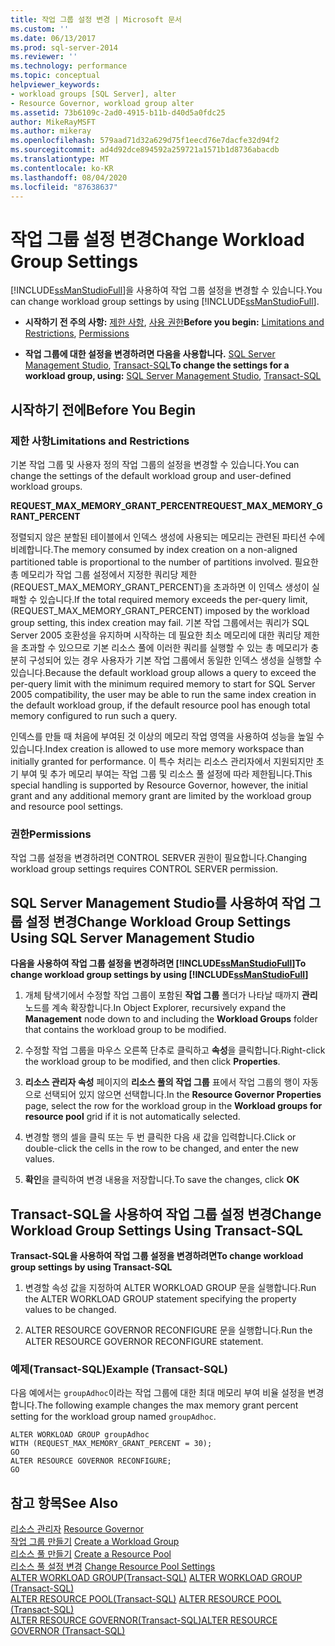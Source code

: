 ```yaml
---
title: 작업 그룹 설정 변경 | Microsoft 문서
ms.custom: ''
ms.date: 06/13/2017
ms.prod: sql-server-2014
ms.reviewer: ''
ms.technology: performance
ms.topic: conceptual
helpviewer_keywords:
- workload groups [SQL Server], alter
- Resource Governor, workload group alter
ms.assetid: 73b6109c-2ad0-4915-b11b-d40d5a0fdc25
author: MikeRayMSFT
ms.author: mikeray
ms.openlocfilehash: 579aad71d32a629d75f1eecd76e7dacfe32d94f2
ms.sourcegitcommit: ad4d92dce894592a259721a1571b1d8736abacdb
ms.translationtype: MT
ms.contentlocale: ko-KR
ms.lasthandoff: 08/04/2020
ms.locfileid: "87638637"
---
```

# <a name="change-workload-group-settings"></a><span data-ttu-id="d0782-102">작업 그룹 설정 변경</span><span class="sxs-lookup"><span data-stu-id="d0782-102">Change Workload Group Settings</span></span>
  <span data-ttu-id="d0782-103">[!INCLUDE[ssManStudioFull](../../includes/ssmanstudiofull-md.md)]을 사용하여 작업 그룹 설정을 변경할 수 있습니다.</span><span class="sxs-lookup"><span data-stu-id="d0782-103">You can change workload group settings by using [!INCLUDE[ssManStudioFull](../../includes/ssmanstudiofull-md.md)].</span></span>  
  
-   <span data-ttu-id="d0782-104">**시작하기 전 주의 사항:**  [제한 사항](#LimitationsRestrictions), [사용 권한](#Permissions)</span><span class="sxs-lookup"><span data-stu-id="d0782-104">**Before you begin:**  [Limitations and Restrictions](#LimitationsRestrictions), [Permissions](#Permissions)</span></span>  
  
-   <span data-ttu-id="d0782-105">**작업 그룹에 대한 설정을 변경하려면 다음을 사용합니다.**  [SQL Server Management Studio](#ChgWGProp), [Transact-SQL](#ChgWGTSQL)</span><span class="sxs-lookup"><span data-stu-id="d0782-105">**To change the settings for a workload group, using:**  [SQL Server Management Studio](#ChgWGProp), [Transact-SQL](#ChgWGTSQL)</span></span>  
  
## <a name="before-you-begin"></a><span data-ttu-id="d0782-106">시작하기 전에</span><span class="sxs-lookup"><span data-stu-id="d0782-106">Before You Begin</span></span>  
  
###  <a name="limitations-and-restrictions"></a><a name="LimitationsRestrictions"></a> <span data-ttu-id="d0782-107">제한 사항</span><span class="sxs-lookup"><span data-stu-id="d0782-107">Limitations and Restrictions</span></span>  
 <span data-ttu-id="d0782-108">기본 작업 그룹 및 사용자 정의 작업 그룹의 설정을 변경할 수 있습니다.</span><span class="sxs-lookup"><span data-stu-id="d0782-108">You can change the settings of the default workload group and user-defined workload groups.</span></span>  
  
 <span data-ttu-id="d0782-109">**REQUEST_MAX_MEMORY_GRANT_PERCENT**</span><span class="sxs-lookup"><span data-stu-id="d0782-109">**REQUEST_MAX_MEMORY_GRANT_PERCENT**</span></span>  
  
 <span data-ttu-id="d0782-110">정렬되지 않은 분할된 테이블에서 인덱스 생성에 사용되는 메모리는 관련된 파티션 수에 비례합니다.</span><span class="sxs-lookup"><span data-stu-id="d0782-110">The memory consumed by index creation on a non-aligned partitioned table is proportional to the number of partitions involved.</span></span> <span data-ttu-id="d0782-111">필요한 총 메모리가 작업 그룹 설정에서 지정한 쿼리당 제한(REQUEST_MAX_MEMORY_GRANT_PERCENT)을 초과하면 이 인덱스 생성이 실패할 수 있습니다.</span><span class="sxs-lookup"><span data-stu-id="d0782-111">If the total required memory exceeds the per-query limit, (REQUEST_MAX_MEMORY_GRANT_PERCENT) imposed by the workload group setting, this index creation may fail.</span></span> <span data-ttu-id="d0782-112">기본 작업 그룹에서는 쿼리가 SQL Server 2005 호환성을 유지하며 시작하는 데 필요한 최소 메모리에 대한 쿼리당 제한을 초과할 수 있으므로 기본 리소스 풀에 이러한 쿼리를 실행할 수 있는 총 메모리가 충분히 구성되어 있는 경우 사용자가 기본 작업 그룹에서 동일한 인덱스 생성을 실행할 수 있습니다.</span><span class="sxs-lookup"><span data-stu-id="d0782-112">Because the default workload group allows a query to exceed the per-query limit with the minimum required memory to start for SQL Server 2005 compatibility, the user may be able to run the same index creation in the default workload group, if the default resource pool has enough total memory configured to run such a query.</span></span>  
  
 <span data-ttu-id="d0782-113">인덱스를 만들 때 처음에 부여된 것 이상의 메모리 작업 영역을 사용하여 성능을 높일 수 있습니다.</span><span class="sxs-lookup"><span data-stu-id="d0782-113">Index creation is allowed to use more memory workspace than initially granted for performance.</span></span> <span data-ttu-id="d0782-114">이 특수 처리는 리소스 관리자에서 지원되지만 초기 부여 및 추가 메모리 부여는 작업 그룹 및 리소스 풀 설정에 따라 제한됩니다.</span><span class="sxs-lookup"><span data-stu-id="d0782-114">This special handling is supported by Resource Governor, however, the initial grant and any additional memory grant are limited by the workload group and resource pool settings.</span></span>  
  
###  <a name="permissions"></a><a name="Permissions"></a> <span data-ttu-id="d0782-115">권한</span><span class="sxs-lookup"><span data-stu-id="d0782-115">Permissions</span></span>  
 <span data-ttu-id="d0782-116">작업 그룹 설정을 변경하려면 CONTROL SERVER 권한이 필요합니다.</span><span class="sxs-lookup"><span data-stu-id="d0782-116">Changing workload group settings requires CONTROL SERVER permission.</span></span>  
  
##  <a name="change-workload-group-settings-using-sql-server-management-studio"></a><a name="ChgWGProp"></a> <span data-ttu-id="d0782-117">SQL Server Management Studio를 사용하여 작업 그룹 설정 변경</span><span class="sxs-lookup"><span data-stu-id="d0782-117">Change Workload Group Settings Using SQL Server Management Studio</span></span>  
 <span data-ttu-id="d0782-118">**다음을 사용하여 작업 그룹 설정을 변경하려면 [!INCLUDE[ssManStudioFull](../../includes/ssmanstudiofull-md.md)]**</span><span class="sxs-lookup"><span data-stu-id="d0782-118">**To change workload group settings by using [!INCLUDE[ssManStudioFull](../../includes/ssmanstudiofull-md.md)]**</span></span>  
  
1.  <span data-ttu-id="d0782-119">개체 탐색기에서 수정할 작업 그룹이 포함된 **작업 그룹** 폴더가 나타날 때까지 **관리** 노드를 계속 확장합니다.</span><span class="sxs-lookup"><span data-stu-id="d0782-119">In Object Explorer, recursively expand the **Management** node down to and including the **Workload Groups** folder that contains the workload group to be modified.</span></span>  
  
2.  <span data-ttu-id="d0782-120">수정할 작업 그룹을 마우스 오른쪽 단추로 클릭하고 **속성**을 클릭합니다.</span><span class="sxs-lookup"><span data-stu-id="d0782-120">Right-click the workload group to be modified, and then click **Properties**.</span></span>  
  
3.  <span data-ttu-id="d0782-121">**리소스 관리자 속성** 페이지의 **리소스 풀의 작업 그룹** 표에서 작업 그룹의 행이 자동으로 선택되어 있지 않으면 선택합니다.</span><span class="sxs-lookup"><span data-stu-id="d0782-121">In the **Resource Governor Properties** page, select the row for the workload group in the **Workload groups for resource pool** grid if it is not automatically selected.</span></span>  
  
4.  <span data-ttu-id="d0782-122">변경할 행의 셀을 클릭 또는 두 번 클릭한 다음 새 값을 입력합니다.</span><span class="sxs-lookup"><span data-stu-id="d0782-122">Click or double-click the cells in the row to be changed, and enter the new values.</span></span>  
  
5.  <span data-ttu-id="d0782-123">**확인**을 클릭하여 변경 내용을 저장합니다.</span><span class="sxs-lookup"><span data-stu-id="d0782-123">To save the changes, click **OK**</span></span>  
  
##  <a name="change-workload-group-settings-using-transact-sql"></a><a name="ChgWGTSQL"></a> <span data-ttu-id="d0782-124">Transact-SQL을 사용하여 작업 그룹 설정 변경</span><span class="sxs-lookup"><span data-stu-id="d0782-124">Change Workload Group Settings Using Transact-SQL</span></span>  
 <span data-ttu-id="d0782-125">**Transact-SQL을 사용하여 작업 그룹 설정을 변경하려면**</span><span class="sxs-lookup"><span data-stu-id="d0782-125">**To change workload group settings by using Transact-SQL**</span></span>  
  
1.  <span data-ttu-id="d0782-126">변경할 속성 값을 지정하여 ALTER WORKLOAD GROUP 문을 실행합니다.</span><span class="sxs-lookup"><span data-stu-id="d0782-126">Run the ALTER WORKLOAD GROUP statement specifying the property values to be changed.</span></span>  
  
2.  <span data-ttu-id="d0782-127">ALTER RESOURCE GOVERNOR RECONFIGURE 문을 실행합니다.</span><span class="sxs-lookup"><span data-stu-id="d0782-127">Run the ALTER RESOURCE GOVERNOR RECONFIGURE statement.</span></span>  
  
### <a name="example-transact-sql"></a><span data-ttu-id="d0782-128">예제(Transact-SQL)</span><span class="sxs-lookup"><span data-stu-id="d0782-128">Example (Transact-SQL)</span></span>  
 <span data-ttu-id="d0782-129">다음 예에서는 `groupAdhoc`이라는 작업 그룹에 대한 최대 메모리 부여 비율 설정을 변경합니다.</span><span class="sxs-lookup"><span data-stu-id="d0782-129">The following example changes the max memory grant percent setting for the workload group named `groupAdhoc`.</span></span>  
  
```  
ALTER WORKLOAD GROUP groupAdhoc  
WITH (REQUEST_MAX_MEMORY_GRANT_PERCENT = 30);  
GO  
ALTER RESOURCE GOVERNOR RECONFIGURE;  
GO  
```  
  
## <a name="see-also"></a><span data-ttu-id="d0782-130">참고 항목</span><span class="sxs-lookup"><span data-stu-id="d0782-130">See Also</span></span>  
 <span data-ttu-id="d0782-131">[리소스 관리자](resource-governor.md) </span><span class="sxs-lookup"><span data-stu-id="d0782-131">[Resource Governor](resource-governor.md) </span></span>  
 <span data-ttu-id="d0782-132">[작업 그룹 만들기](create-a-workload-group.md) </span><span class="sxs-lookup"><span data-stu-id="d0782-132">[Create a Workload Group](create-a-workload-group.md) </span></span>  
 <span data-ttu-id="d0782-133">[리소스 풀 만들기](create-a-resource-pool.md) </span><span class="sxs-lookup"><span data-stu-id="d0782-133">[Create a Resource Pool](create-a-resource-pool.md) </span></span>  
 <span data-ttu-id="d0782-134">[리소스 풀 설정 변경](change-resource-pool-settings.md) </span><span class="sxs-lookup"><span data-stu-id="d0782-134">[Change Resource Pool Settings](change-resource-pool-settings.md) </span></span>  
 <span data-ttu-id="d0782-135">[ALTER WORKLOAD GROUP&#40;Transact-SQL&#41;](/sql/t-sql/statements/alter-workload-group-transact-sql) </span><span class="sxs-lookup"><span data-stu-id="d0782-135">[ALTER WORKLOAD GROUP &#40;Transact-SQL&#41;](/sql/t-sql/statements/alter-workload-group-transact-sql) </span></span>  
 <span data-ttu-id="d0782-136">[ALTER RESOURCE POOL&#40;Transact-SQL&#41;](/sql/t-sql/statements/alter-resource-pool-transact-sql) </span><span class="sxs-lookup"><span data-stu-id="d0782-136">[ALTER RESOURCE POOL &#40;Transact-SQL&#41;](/sql/t-sql/statements/alter-resource-pool-transact-sql) </span></span>  
 [<span data-ttu-id="d0782-137">ALTER RESOURCE GOVERNOR&#40;Transact-SQL&#41;</span><span class="sxs-lookup"><span data-stu-id="d0782-137">ALTER RESOURCE GOVERNOR &#40;Transact-SQL&#41;</span></span>](/sql/t-sql/statements/alter-resource-governor-transact-sql)  
  
  
